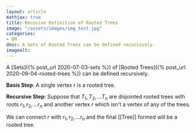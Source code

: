 ```yaml
---
layout: article
mathjax: true
title: Recusive Definition of Rooted Trees
image: "/assets/images/img_test.jpg"
categories:
- DM
desc: A Sets of Rooted Trees can be defined recursively. 
imagealt: 
---
```


A [Sets]({% post_url 2020-07-03-sets %}) of [Rooted Trees]({% post_url 2020-09-04-rooted-trees %}) can be defined recursively.

**Basis Step**: A single vertex $r$ is a rooted tree.

































































































































































































































































































































































**Recursive Step**: Suppose that $T_1, T_2, \dots T_n$ are disjointed rooted trees with roots $r_1, r_2, \dots r_n$ and another vertex $r$ which isn't a vertex of any of the trees.

































































































































































































































































































































































We can connect $r$ with $r_1, r_2, \dots r_n$ and the final [[Tree]] formed will be a rooted tree.


































































































































































































































































































































































